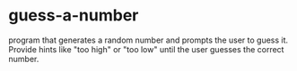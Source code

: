 # guess-a-number
program that generates a random number and prompts the user to guess it. Provide hints like "too high" or "too low" until the user guesses the correct number.

